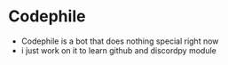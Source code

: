 # Codephile

- Codephile is a bot that does nothing special right now 
- i just work on it to learn github and discordpy module


